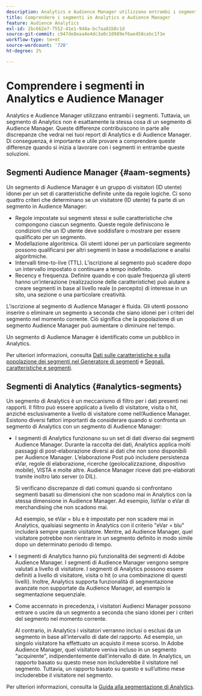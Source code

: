 ```yaml
---
description: Analytics e Audience Manager utilizzano entrambi i segmenti. Tuttavia, un segmento di Analytics non è esattamente la stessa cosa di un segmento di Audience Manager. Queste differenze contribuiscono in parte alle discrepanze che vedrai nei tuoi report di Analytics e di Audience Manager. Di conseguenza, è importante e utile provare a comprendere queste differenze quando si inizia a lavorare con i segmenti in entrambe queste soluzioni.
title: Comprendere i segmenti in Analytics e Audience Manager
feature: Audience Analytics
exl-id: 2bc662e7-7552-41e1-9d4a-bc7aa81b8c1d
source-git-commit: c947de8eaa4e4dc3a0c10989ef6ae450cebc1f3e
workflow-type: tm+mt
source-wordcount: '720'
ht-degree: 2%

---
```


# Comprendere i segmenti in Analytics e Audience Manager

Analytics e Audience Manager utilizzano entrambi i segmenti. Tuttavia, un segmento di Analytics non è esattamente la stessa cosa di un segmento di Audience Manager. Queste differenze contribuiscono in parte alle discrepanze che vedrai nei tuoi report di Analytics e di Audience Manager. Di conseguenza, è importante e utile provare a comprendere queste differenze quando si inizia a lavorare con i segmenti in entrambe queste soluzioni.

## Segmenti Audience Manager {#aam-segments}

Un segmento di Audience Manager è un gruppo di visitatori (ID utente) idonei per un set di caratteristiche definite unite da regole logiche. Ci sono quattro criteri che determinano se un visitatore (ID utente) fa parte di un segmento in Audience Manager:

* Regole impostate sui segmenti stessi e sulle caratteristiche che compongono ciascun segmento. Queste regole definiscono le condizioni che un ID utente deve soddisfare o mostrare per essere qualificato per un segmento.
* Modellazione algoritmica. Gli utenti idonei per un particolare segmento possono qualificarsi per altri segmenti in base a modellazione e analisi algoritmiche.
* Intervalli time-to-live (TTL). L’iscrizione al segmento può scadere dopo un intervallo impostato o continuare a tempo indefinito.
* Recency e frequenza. Definire quando e con quale frequenza gli utenti hanno un’interazione (realizzazione delle caratteristiche) può aiutare a creare segmenti in base al livello reale (o percepito) di interesse in un sito, una sezione o una particolare creatività.

L’iscrizione al segmento di Audience Manager è fluida. Gli utenti possono inserire o eliminare un segmento a seconda che siano idonei per i criteri del segmento nel momento corrente. Ciò significa che la popolazione di un segmento Audience Manager può aumentare o diminuire nel tempo.

Un segmento di Audience Manager è identificato come un pubblico in Analytics.

Per ulteriori informazioni, consulta [Dati sulle caratteristiche e sulla popolazione dei segmenti nel Generatore di segmenti](https://experienceleague.adobe.com/docs/audience-manager/user-guide/features/segments/segment-builder-data.html?lang=it) e [Segnali, caratteristiche e segmenti](https://experienceleague.adobe.com/docs/audience-manager/user-guide/reference/signal-trait-segment.html?lang=it).

## Segmenti di Analytics {#analytics-segments}

Un segmento di Analytics è un meccanismo di filtro per i dati presenti nei rapporti. Il filtro può essere applicato a livello di visitatore, visita o hit, anziché esclusivamente a livello di visitatore come nell’Audience Manager. Esistono diversi fattori importanti da considerare quando si confronta un segmento di Analytics con un segmento di Audience Manager:

* I segmenti di Analytics funzionano su un set di dati diverso dai segmenti Audience Manager. Durante la raccolta dei dati, Analytics applica molti passaggi di post-elaborazione diversi ai dati che non sono disponibili per Audience Manager. L’elaborazione Post può includere persistenza eVar, regole di elaborazione, ricerche (geolocalizzazione, dispositivo mobile), VISTA e molte altre. Audience Manager riceve dati pre-elaborati tramite inoltro lato server (o DIL).

  Si verificano discrepanze di dati comuni quando si confrontano segmenti basati su dimensioni che non scadono mai in Analytics con la stessa dimensione in Audience Manager. Ad esempio, listVar o eVar di merchandising che non scadono mai.

  Ad esempio, se eVar = blu e è impostato per non scadere mai in Analytics, qualsiasi segmento in Analytics con il criterio &quot;eVar = blu&quot; includerà sempre questo visitatore. Mentre, ad Audience Manager, quel visitatore potrebbe non rientrare in un segmento definito in modo simile dopo un determinato periodo di tempo.

* I segmenti di Analytics hanno più funzionalità dei segmenti di Adobe Audience Manager. I segmenti di Audience Manager vengono sempre valutati a livello di visitatore. I segmenti di Analytics possono essere definiti a livello di visitatore, visita o hit (o una combinazione di questi livelli). Inoltre, Analytics supporta funzionalità di segmentazione avanzate non supportate da Audience Manager, ad esempio la segmentazione sequenziale.

* Come accennato in precedenza, i visitatori Audienci Manager possono entrare o uscire da un segmento a seconda che siano idonei per i criteri del segmento nel momento corrente.

  Al contrario, in Analytics i visitatori verranno inclusi o esclusi da un segmento in base all’intervallo di date del rapporto. Ad esempio, un singolo visitatore ha effettuato un acquisto il mese scorso. In Adobe Audience Manager, quel visitatore veniva incluso in un segmento &quot;acquirente&quot;, indipendentemente dall’intervallo di date. In Analytics, un rapporto basato su questo mese non includerebbe il visitatore nel segmento. Tuttavia, un rapporto basato su questo e sull’ultimo mese includerebbe il visitatore nel segmento.

Per ulteriori informazioni, consulta la [Guida alla segmentazione di Analytics](https://experienceleague.adobe.com/docs/analytics/components/segmentation/seg-home.html?lang=it).

